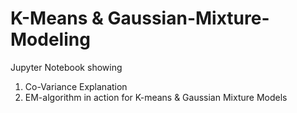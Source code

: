# K-Means & Gaussian-Mixture-Modeling
Jupyter Notebook showing 
1) Co-Variance Explanation
2) EM-algorithm in action for K-means & Gaussian Mixture Models
